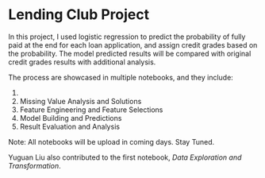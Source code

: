 # Lending Club Project

In this project, I used logistic regression to predict the probability of fully paid at the end for each loan application, and assign credit grades based on the probability. The model predicted results will be compared with original credit grades results with additional analysis.

The process are showcased in multiple notebooks, and they include:

1. [Data Exploration and Transformation]: https://nbviewer.jupyter.org/github/Junweiw/LendingClub/blob/master/2.%20Missing_Value_Analysis_and_Solutions.ipynb
2. Missing Value Analysis and Solutions
3. Feature Engineering and Feature Selections
4. Model Building and Predictions
5. Result Evaluation and Analysis

Note: All notebooks will be upload in coming days. Stay Tuned.

Yuguan Liu also contributed to the first notebook, *Data Exploration and Transformation*.
